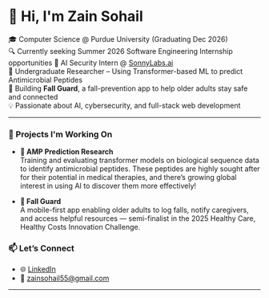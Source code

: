 # 👋 Hi, I'm Zain Sohail

🎓 Computer Science @ Purdue University (Graduating Dec 2026)  
🔍 Currently seeking Summer 2026 Software Engineering Internship opportunities
🔐 AI Security Intern @ [SonnyLabs.ai](https://sonnylabs.ai)  
🧬 Undergraduate Researcher – Using Transformer-based ML to predict Antimicrobial Peptides  
📱 Building **Fall Guard**, a fall-prevention app to help older adults stay safe and connected  
💡 Passionate about AI, cybersecurity, and full-stack web development

---
### 🚀 Projects I'm Working On

- **🧪 AMP Prediction Research**  
  Training and evaluating transformer models on biological sequence data to identify antimicrobial peptides. These peptides are highly sought after for their potential in medical therapies, and there’s growing global interest in using AI to discover them more effectively!

- **📱 Fall Guard**  
  A mobile-first app enabling older adults to log falls, notify caregivers, and access helpful resources — semi-finalist in the 2025 Healthy Care, Healthy Costs Innovation Challenge. 

### 📫 Let’s Connect

- 🌐 [LinkedIn](https://linkedin.com/in/zain-sohail)  
- 💌 zainsohail55@gmail.com
---
